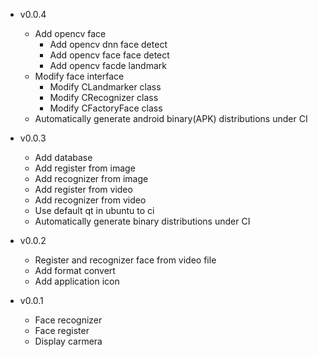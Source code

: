 - v0.0.4
  + Add opencv face
    - Add opencv dnn face detect
    - Add opencv face face detect
    - Add opencv facde landmark
  + Modify face interface
    - Modify CLandmarker class
    - Modify CRecognizer class
    - Modify CFactoryFace class
  + Automatically generate android binary(APK) distributions under CI

- v0.0.3
  + Add database
  + Add register from image
  + Add recognizer from image
  + Add register from video
  + Add recognizer from video
  + Use default qt in ubuntu to ci
  + Automatically generate binary distributions under CI

- v0.0.2
  + Register and recognizer face from video file
  + Add format convert
  + Add application icon

- v0.0.1
  + Face recognizer
  + Face register
  + Display carmera
